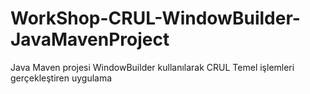 # WorkShop-CRUL-WindowBuilder-JavaMavenProject
 Java Maven projesi WindowBuilder kullanılarak CRUL Temel işlemleri gerçekleştiren uygulama

